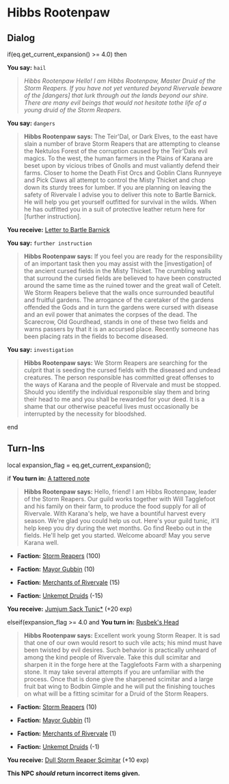 # Hibbs Rootenpaw
## Dialog

if(eq.get_current_expansion() >= 4.0) then


**You say:** `hail`




>*Hibbs Rootenpaw Hello! I am Hibbs Rootenpaw, Master Druid of the Storm Reapers. If you have not yet ventured beyond Rivervale beware of the [dangers] that lurk through out the lands beyond our shire. There are many evil beings that would not hesitate tothe life of a young druid of the Storm Reapers.*


**You say:** `dangers`




>**Hibbs Rootenpaw says:** The Teir'Dal, or Dark Elves, to the east have slain a number of brave Storm Reapers that are attempting to cleanse the Nektulos Forest of the corruption caused by the Teir'Dals evil magics. To the west, the human farmers in the Plains of Karana are beset upon by vicious tribes of Gnolls and must valiantly defend their farms. Closer to home the Death Fist Orcs and Goblin Clans Runnyeye and Pick Claws all attempt to control the Misty Thicket and chop down its sturdy trees for lumber. If you are planning on leaving the safety of Rivervale I advise you to deliver this note to Bartle Barnick. He will help you get yourself outfitted for survival in the wilds. When he has outfitted you in a suit of protective leather return here for [further instruction].



**You receive:**  [Letter to Bartle Barnick](/item/19629)


**You say:** `further instruction`




>**Hibbs Rootenpaw says:** If you feel you are ready for the responsibility of an important task then you may assist with the [investigation] of the ancient cursed fields in the Misty Thicket. The crumbling walls that surround the cursed fields are believed to have been constructed around the same time as the ruined tower and the great wall of Cetelt. We Storm Reapers believe that the walls once surrounded beautiful and fruitful gardens. The arrogance of the caretaker of the gardens offended the Gods and in turn the gardens were cursed with disease and an evil power that animates the corpses of the dead. The Scarecrow, Old Gourdhead, stands in one of these two fields and warns passers by that it is an accursed place. Recently someone has been placing rats in the fields to become diseased.


**You say:** `investigation`




>**Hibbs Rootenpaw says:** We Storm Reapers are searching for the culprit that is seeding the cursed fields with the diseased and undead creatures. The person responsible has committed great offenses to the ways of Karana and the people of Rivervale and must be stopped. Should you identify the individual responsible slay them and bring their head to me and you shall be rewarded for your deed. It is a shame that our otherwise peaceful lives must occasionally be interrupted by the necessity for bloodshed.

end

## Turn-Ins



local expansion_flag = eq.get_current_expansion();

if **You turn in:** [A tattered note](/item/18734)


>**Hibbs Rootenpaw says:** Hello, friend! I am Hibbs Rootenpaw, leader of the Storm Reapers. Our guild works together with Will Tagglefoot and his family on their farm, to produce the food supply for all of Rivervale. With Karana's help, we have a bountiful harvest every season. We're glad you could help us out. Here's your guild tunic, it'll help keep you dry during the wet months. Go find Reebo out in the fields. He'll help get you started. Welcome aboard! May you serve Karana well.


* __Faction:__ [Storm Reapers](/faction/355) (100)


* __Faction:__ [Mayor Gubbin](/faction/286) (10)


* __Faction:__ [Merchants of Rivervale](/faction/292) (15)


* __Faction:__ [Unkempt Druids](/faction/324) (-15)


 **You receive:**  [Jumjum Sack Tunic*](/item/13541) (+20 exp)

elseif(expansion_flag >= 4.0 and  **You turn in:** [Rusbek's Head](/item/19689)


>**Hibbs Rootenpaw says:** Excellent work young Storm Reaper. It is sad that one of our own would resort to such vile acts; his mind must have been twisted by evil desires. Such behavior is practically unheard of among the kind people of Rivervale. Take this dull scimitar and sharpen it in the forge here at the Tagglefoots Farm with a sharpening stone. It may take several attempts if you are unfamiliar with the process. Once that is done give the sharpened scimitar and a large fruit bat wing to Bodbin Gimple and he will put the finishing touches on what will be a fitting scimitar for a Druid of the Storm Reapers.


* __Faction:__ [Storm Reapers](/faction/355) (10)


* __Faction:__ [Mayor Gubbin](/faction/286) (1)


* __Faction:__ [Merchants of Rivervale](/faction/292) (1)


* __Faction:__ [Unkempt Druids](/faction/324) (-1)


 **You receive:**  [Dull Storm Reaper Scimitar](/item/19626) (+10 exp)

**This NPC *should* return incorrect items given.**
